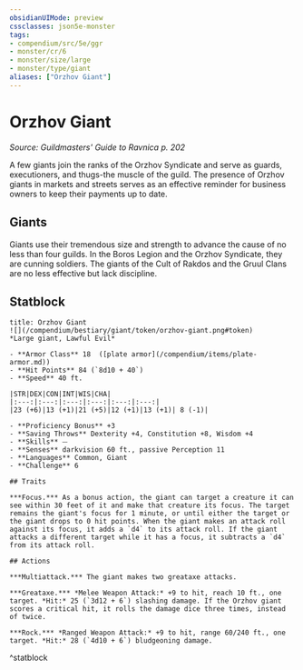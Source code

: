```yaml
---
obsidianUIMode: preview
cssclasses: json5e-monster
tags:
- compendium/src/5e/ggr
- monster/cr/6
- monster/size/large
- monster/type/giant
aliases: ["Orzhov Giant"]
---
```

# Orzhov Giant
*Source: Guildmasters' Guide to Ravnica p. 202*  

A few giants join the ranks of the Orzhov Syndicate and serve as guards, executioners, and thugs-the muscle of the guild. The presence of Orzhov giants in markets and streets serves as an effective reminder for business owners to keep their payments up to date.

## Giants

Giants use their tremendous size and strength to advance the cause of no less than four guilds. In the Boros Legion and the Orzhov Syndicate, they are cunning soldiers. The giants of the Cult of Rakdos and the Gruul Clans are no less effective but lack discipline.

## Statblock

```ad-statblock
title: Orzhov Giant
![](/compendium/bestiary/giant/token/orzhov-giant.png#token)
*Large giant, Lawful Evil*

- **Armor Class** 18  ([plate armor](/compendium/items/plate-armor.md))
- **Hit Points** 84 (`8d10 + 40`)
- **Speed** 40 ft.

|STR|DEX|CON|INT|WIS|CHA|
|:---:|:---:|:---:|:---:|:---:|:---:|
|23 (+6)|13 (+1)|21 (+5)|12 (+1)|13 (+1)| 8 (-1)|

- **Proficiency Bonus** +3
- **Saving Throws** Dexterity +4, Constitution +8, Wisdom +4
- **Skills** ⏤
- **Senses** darkvision 60 ft., passive Perception 11
- **Languages** Common, Giant
- **Challenge** 6

## Traits

***Focus.*** As a bonus action, the giant can target a creature it can see within 30 feet of it and make that creature its focus. The target remains the giant's focus for 1 minute, or until either the target or the giant drops to 0 hit points. When the giant makes an attack roll against its focus, it adds a `d4` to its attack roll. If the giant attacks a different target while it has a focus, it subtracts a `d4` from its attack roll.

## Actions

***Multiattack.*** The giant makes two greataxe attacks.

***Greataxe.*** *Melee Weapon Attack:* +9 to hit, reach 10 ft., one target. *Hit:* 25 (`3d12 + 6`) slashing damage. If the Orzhov giant scores a critical hit, it rolls the damage dice three times, instead of twice.

***Rock.*** *Ranged Weapon Attack:* +9 to hit, range 60/240 ft., one target. *Hit:* 28 (`4d10 + 6`) bludgeoning damage.
```
^statblock